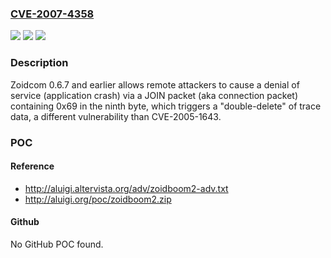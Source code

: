 ### [CVE-2007-4358](https://cve.mitre.org/cgi-bin/cvename.cgi?name=CVE-2007-4358)
![](https://img.shields.io/static/v1?label=Product&message=n%2Fa&color=blue)
![](https://img.shields.io/static/v1?label=Version&message=n%2Fa&color=blue)
![](https://img.shields.io/static/v1?label=Vulnerability&message=n%2Fa&color=brighgreen)

### Description

Zoidcom 0.6.7 and earlier allows remote attackers to cause a denial of service (application crash) via a JOIN packet (aka connection packet) containing 0x69 in the ninth byte, which triggers a "double-delete" of trace data, a different vulnerability than CVE-2005-1643.

### POC

#### Reference
- http://aluigi.altervista.org/adv/zoidboom2-adv.txt
- http://aluigi.org/poc/zoidboom2.zip

#### Github
No GitHub POC found.

